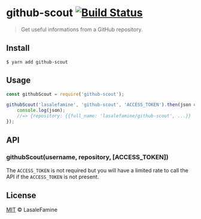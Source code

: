 # github-scout [![Build Status](https://travis-ci.org/lasalefamine/github-scout.svg?branch=master)](https://travis-ci.org/lasalefamine/github-scout)

> Get useful informations from a GitHub repository.


## Install

```
$ yarn add github-scout
```

## Usage

```js
const githubScout = require('github-scout');

githubScout('lasalefamine', 'github-scout', 'ACCESS_TOKEN').then(json => {
	console.log(json);
	//=> {repository: {{full_name: 'lasalefamine/github-scout', ...}}
});
```
## API

### githubScout(username, repository, [ACCESS_TOKEN])

The `ACCESS_TOKEN` is not required but you will have a limited rate to call the API if the `ACCESS_TOKEN` is not present.

## License

[MIT](https://github.com/LasaleFamine/github-scout/blob/master/LICENSE.md) &copy; LasaleFamine

